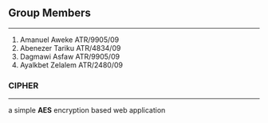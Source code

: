 ## Group Members
   ---
  1. Amanuel Aweke ATR/9905/09
  2. Abenezer Tariku ATR/4834/09
  3. Dagmawi Asfaw   ATR/9905/09
  4. Ayalkbet Zelalem ATR/2480/09



### CIPHER
---
a simple **AES** encryption based web application
